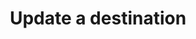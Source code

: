 ---
content-type: "api-endpoint"
endpoint: "destinations"
key: "update-a-destination"
version: "3"
order: 2


title: "Update a destination"
method: "put"
short-url: |
  /v{{ object.version }}{{ object.endpoint-url }}/{id}
full-url: |
  {{ api.base-url }}{{ endpoint.short-url | flatify }}
description: "{{ api.core-objects.destinations.update.description }}"


arguments:
  - name: "id"
    required: true
    type: "path parameter"
    description: "A path parameter corresponding to the unique ID of the destination to be updated."

  - name: "type"
    required: true
    type: "string"
    description: "{{ connect.common.attributes.destination-type }}"

  - name: "connection"
    required: true
    type: "object"
    description: "A [Destination Form Properties object]({{ api.form-properties.destination-forms.section }}) corresponding to the value of `type`."


returns: "A [Destination object]({{ api.core-objects.destinations.object }})."


examples:
  - type: "request"
    language: "curl"
    code: |
      curl -X {{ endpoint.method | upcase }} {{ endpoint.full-url | flatify | strip_newlines }}
           -H "Authorization: Bearer <ACCESS_TOKEN>" 
           -H "Content-Type: application/json"
           -d "{
                "type":"postgres",
                "connection": {
                  "host": "<HOST>",
                  "port": 5432,
                  "username": "<USERNAME>",
                  "database": "<DATABASE>",
                  "password": "<PASSWORD>",
                  "ssl": false
                  }
              }"

  - type: "response"
    language: "json"
    code: |
      {  
        "id":"<DESTINATION_ID>",
        "type":"postgres",
        "created_at":"2018-02-06T15:36:36Z",
        "updated_at":"2018-02-06T18:55:43Z",
        "connection": {
            "host":"<HOST>",
            "port":5432,
            "username":"<USERNAME>",
            "database":"<DATABASE>",
            "password":"<PASSWORD>",
            "ssl":false
        },
        "last_check":{
            "error": false,
            "started_at":"2018-02-06T16:15:19Z",
            "completed_at":"2018-02-06T16:16:21Z"
        }
      }
  - type: "errors"
    language: "json"
    errors:
      - name: "Invalid destination ID"
        type: &400 "400 Bad Request"
        fix-it: |
          Occurs when the ID passed in the request URL is invalid.
        code: |
          "invalid connection id"

      - name: "Incorrect type"
        type: *400
        fix-it: |
          Occurs when the value of `type` doesn't match the existing value.

          For example: If the destination was created with a `type` of `redshift` and you attempt to update it with `type: postgres`.
        code: |
          "this API endpoint does not support modifying destination type"

      - name: "Prohibited arguments"
        type: *400
        fix-it: |
          Occurs when:

          - Arguments other than `type` and `connection` are included in the request
          - Properties in the `connection` argument are incorrectly typed. For example: `port` is sent as a `string` instead of an `integer`

        code: |
            "body must be a map with type = redshift, postgres, or snowflake. required-keys = type, connection"
---